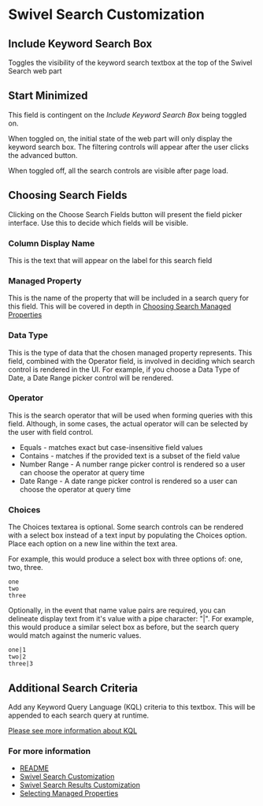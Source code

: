# Swivel Search Customization

## Include Keyword Search Box

Toggles the visibility of the keyword search textbox at the top of the Swivel Search web part

## Start Minimized

This field is contingent on the *Include Keyword Search Box* being toggled on.

When toggled on, the initial state of the web part will only display the keyword search box. The filtering controls will appear after the user clicks the advanced button.

When toggled off, all the search controls are visible after page load.

## Choosing Search Fields

Clicking on the Choose Search Fields button will present the field picker interface. Use this to decide which fields will be visible. 

### Column Display Name

This is the text that will appear on the label for this search field

### Managed Property

This is the name of the property that will be included in a search query for this field. This will be covered in depth in [Choosing Search Managed Properties](./Selecting-Managed-Properties.md)

### Data Type

This is the type of data that the chosen managed property represents. This field, combined with the Operator field, is involved in deciding which search control is rendered in the UI. For example, if you choose a Data Type of Date, a Date Range picker control will be rendered.

### Operator
This is the search operator that will be used when forming queries with this field. Although, in some cases, the actual operator will can be selected by the user with field control.

* Equals - matches exact but case-insensitive field values
* Contains - matches if the provided text is a subset of the field value
* Number Range - A number range picker control is rendered so a user can choose the operator at query time
* Date Range - A date range picker control is rendered so a user can choose the operator at query time

### Choices

The Choices textarea is optional. Some search controls can be rendered with a select box instead of a text input by populating the Choices option. Place each option on a new line within the text area.

For example, this would produce a select box with three options of: one, two, three.

```
one
two
three
```

Optionally, in the event that name value pairs are required, you can delineate display text from it's value with a pipe character: "|". For example, this would produce a similar select box as before, but the search query would match against the numeric values.

```
one|1
two|2
three|3
```

## Additional Search Criteria

Add any Keyword Query Language (KQL) criteria to this textbox. This will be appended to each search query at runtime.

[Please see more information about KQL](https://docs.microsoft.com/en-us/sharepoint/dev/general-development/keyword-query-language-kql-syntax-reference)

### For more information

* [README](./README.md)
* [Swivel Search Customization](./Search-Customization.md)
* [Swivel Search Results Customization](./Results-Customization.md)
* [Selecting Managed Properties](./Selecting-Managed-Properties.md)